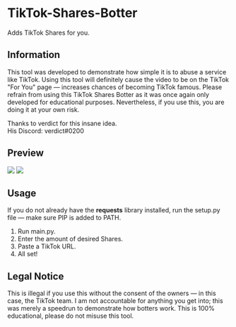 # TikTok-Shares-Botter
Adds TikTok Shares for you.

## Information
This tool was developed to demonstrate how simple it is to abuse a service like TikTok. Using this tool will definitely cause the video to be on the TikTok "For You" page — increases chances of becoming TikTok famous. Please refrain from using this TikTok Shares Botter as it was once again only developed for educational purposes. Nevertheless, if you use this, you are doing it at your own risk.

Thanks to verdict for this insane idea.<br/>
His Discord: verdict#0200

## Preview
![](https://i.imgur.com/63NTRvx.png)
![](https://i.imgur.com/WstiI7q.png)

## Usage
If you do not already have the **requests** library installed, run the setup.py file — make sure PIP is added to PATH.
1. Run main.py.
2. Enter the amount of desired Shares.
3. Paste a TikTok URL.
4. All set!

## Legal Notice
This is illegal if you use this without the consent of the owners — in this case, the TikTok team. I am not accountable for anything you get into; this was merely a speedrun to demonstrate how botters work. This is 100% educational, please do not misuse this tool.
